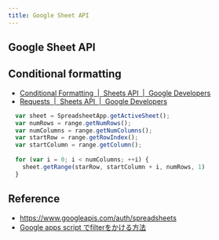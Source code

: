 ```yaml
---
title: Google Sheet API
---
```


## Google Sheet API

## Conditional formatting
* [Conditional Formatting  |  Sheets API  |  Google Developers](https://developers.google.com/sheets/api/samples/conditional-formatting)
* [Requests  |  Sheets API  |  Google Developers](https://developers.google.com/sheets/api/reference/rest/v4/spreadsheets/request#AddConditionalFormatRuleRequest)


```javascript
  var sheet = SpreadsheetApp.getActiveSheet();
  var numRows = range.getNumRows();
  var numColumns = range.getNumColumns(); 
  var startRow = range.getRowIndex();
  var startColumn = range.getColumn();
  
  for (var i = 0; i < numColumns; ++i) {
    sheet.getRange(starRow, startColumn + i, numRows, 1)
  }
```

## Reference
* https://www.googleapis.com/auth/spreadsheets
* [Google apps script でfilterをかける方法](https://xn--t8j3bz04sl3w.xyz/google-apps-script/filter/3874/)
